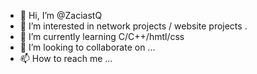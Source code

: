 - 👋 Hi, I’m @ZaciastQ
- 👀 I’m interested in network projects / website projects .
- 🌱 I’m currently learning C/C++/hmtl/css
- 💞️ I’m looking to collaborate on ...
- 📫 How to reach me ...

<!---
ZaciastQ/ZaciastQ is a ✨ special ✨ repository because its `README.md` (this file) appears on your GitHub profile.
You can click the Preview link to take a look at your changes.
--->

